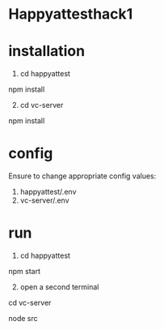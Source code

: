 # Happyattesthack1
 
# installation

1.  cd happyattest  

npm install  


2.  cd vc-server  

npm install  

# config

Ensure to change appropriate config values:  

1.  happyattest/.env
2.  vc-server/.env

# run

1. cd happyattest  

npm start  

2. open a second terminal  

cd vc-server  

node src  

